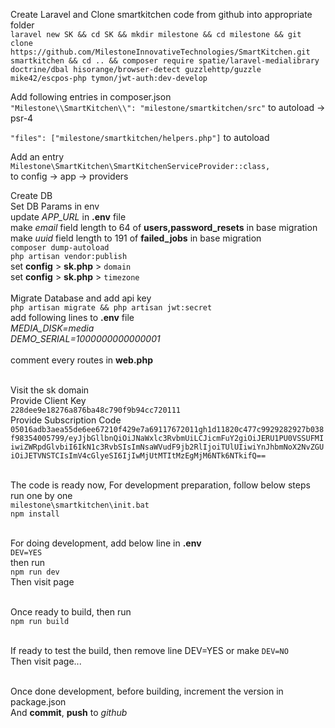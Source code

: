 Create Laravel and Clone smartkitchen code from github into appropriate folder <br />
`laravel new SK && cd SK && mkdir milestone && cd milestone && git clone https://github.com/MilestoneInnovativeTechnologies/SmartKitchen.git smartkitchen && cd .. && composer require spatie/laravel-medialibrary doctrine/dbal hisorange/browser-detect guzzlehttp/guzzle mike42/escpos-php tymon/jwt-auth:dev-develop`

Add following entries in composer.json<br />
`"Milestone\\SmartKitchen\\": "milestone/smartkitchen/src"` to autoload -> psr-4

`"files": ["milestone/smartkitchen/helpers.php"]` to autoload<br />

Add an entry<br />
`Milestone\SmartKitchen\SmartKitchenServiceProvider::class,`<br />
to config -> app -> providers<br />

Create DB<br />
Set DB Params in env<br />
update _APP_URL_ in **.env** file<br />
make _email_ field length to 64 of **users,password_resets** in base migration<br />
make _uuid_ field length to 191 of **failed_jobs** in base migration<br />
`composer dump-autoload`<br />
`php artisan vendor:publish`<br />
set **config** > **sk.php** > `domain`<br />
set **config** > **sk.php** > `timezone`<br /><br />
Migrate Database and add api key<br />
`php artisan migrate && php artisan jwt:secret`<br />
add following lines to **.env** file<br />
_MEDIA_DISK=media_<br />
_DEMO_SERIAL=1000000000000001_<br /><br />
comment every routes in **web.php**<br /><br />

Visit the sk domain<br />
Provide Client Key<br />
`228dee9e18276a876ba48c790f9b94cc720111`<br />
Provide Subscription Code<br />
`05016adb3aea55de6ee67210f429e7a69117672011gh1d11820c477c9929282927b038f98354005799/eyJjbGllbnQiOiJNaWxlc3RvbmUiLCJicmFuY2giOiJERU1PU0VSSUFMIiwiZWRpdGlvbiI6IkN1c3RvbSIsImNsaWVudF9jb2RlIjoiTUlUIiwiYnJhbmNoX2NvZGUiOiJETVNSTCIsImV4cGlyeSI6IjIwMjUtMTItMzEgMjM6NTk6NTkifQ==`<br /><br />

The code is ready now, For development preparation, follow below steps<br />
run one by one<br />
`milestone\smartkitchen\init.bat`<br />
`npm install`<br /><br />

For doing development, add below line in **.env**<br />
`DEV=YES`<br />
then run<br />
`npm run dev`<br />
Then visit page<br /><br />

Once ready to build, then run<br />
`npm run build`<br /><br />

If ready to test the build, then remove line
DEV=YES or make `DEV=NO`<br />
Then visit page...<br /><br />

Once done development, before building, increment the version in package.json<br />
And **commit**, **push** to _github_
